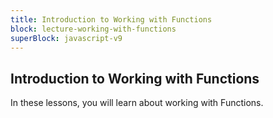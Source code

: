 ```yaml
---
title: Introduction to Working with Functions
block: lecture-working-with-functions
superBlock: javascript-v9
---
```


## Introduction to Working with Functions

In these lessons, you will learn about working with Functions.
